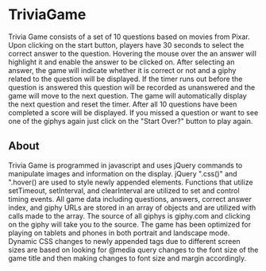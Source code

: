 # TriviaGame

Trivia Game consists of a set of 10 questions based on movies from Pixar.  Upon clicking on the start button, players have 30 seconds to select the correct answer to the question.  Hovering the mouse over the an answer will highlight it and enable the answer to be clicked on.  After selecting an answer, the game will indicate whether it is correct or not and a giphy related to the question will be displayed.  If the timer runs out before the question is answered this question will be recorded as unanswered and the game will move to the next question.  The game will automatically display the next question and reset the timer.  After all 10 questions have been completed a score will be displayed.  If you missed a question or want to see one of the giphys again just click on the "Start Over?" button to play again.

## About
Trivia Game is programmed in javascript and uses jQuery commands to manipulate images and information on the display.  jQuery ".css()" and ".hover() are used to style newly appended elements.  Functions that utilize setTimeout, setInterval, and clearInterval are utilized to set and control timing events. All game data including questions, answers, correct answer index, and giphy URLs are stored in an array of objects and are utilized with calls made to the array. The source of all giphys is giphy.com and clicking on the giphy will take you to the source.  The game has been optimized for playing on tablets and phones in both portrait and landscape mode.  Dynamic CSS changes to newly appended tags due to different screen sizes are based on looking for @media query changes to the font size of the game title and then making changes to font size and margin accordingly.